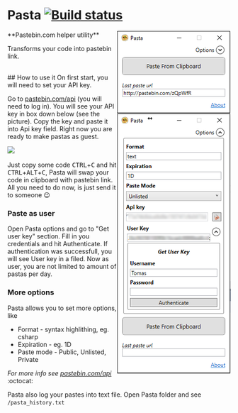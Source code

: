 # Pasta [![Build status](https://ci.appveyor.com/api/projects/status/tr31lvssfbfomase?svg=true)](https://ci.appveyor.com/project/TomasBouda/pasta)

<img src="https://raw.githubusercontent.com/TomasBouda/Pasta/master/pasta.PNG" align="right">
**Pastebin.com helper utility**

Transforms your code into pastebin link.


<br/>
## How to use it
<img align="right" src="https://raw.githubusercontent.com/TomasBouda/Pasta/master/pasta_config.PNG" alt="options">
On first start, you will need to set your API key.

Go to [pastebin.com/api](http://pastebin.com/api) (you will need to log in). You will see your API key in box down below (see the picture). Copy the key and paste it into Api key field. Right now you are ready to make pastas as guest.

<img src="http://s33.postimg.org/6k6bvsdbj/pastebin_apikey_c.png">

Just copy some code <kbd>CTRL</kbd>+<kbd>C</kbd> and hit <kbd>CTRL</kbd>+<kbd>ALT</kbd>+<kbd>C</kbd>, Pasta will swap your code in clipboard with pastebin link. All you need to do now, is just send it to someone :wink:

### Paste as user
Open Pasta options and go to "Get user key" section. Fill in you credentials and hit Authenticate. If authentication was successfull, you will see User key in a filed. Now as user, you are not limited to amount of pastas per day.

### More options
Pasta allows you to set more options, like 
* Format - syntax highlithing, eg. csharp
* Expiration -  eg. 1D
* Paste mode - Public, Unlisted, Private

*For more info see [pastebin.com/api](http://pastebin.com/api)* :octocat:

Pasta also log your pastes into text file. Open Pasta folder and see ``` /pasta_history.txt ```
